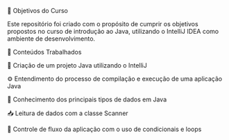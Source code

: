 🎯 Objetivos do Curso

Este repositório foi criado com o propósito de cumprir os objetivos propostos no curso de introdução ao Java, utilizando o IntelliJ IDEA como ambiente de desenvolvimento.

📘 Conteúdos Trabalhados

🧩 Criação de um projeto Java utilizando o IntelliJ

⚙️ Entendimento do processo de compilação e execução de uma aplicação Java

🔢 Conhecimento dos principais tipos de dados em Java

📥 Leitura de dados com a classe Scanner

🔁 Controle de fluxo da aplicação com o uso de condicionais e loops
